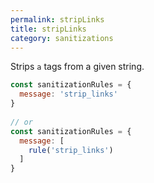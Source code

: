 ```yaml
---
permalink: stripLinks
title: stripLinks
category: sanitizations
---
```


Strips `a` tags from a given string.
 
```js
const sanitizationRules = {
  message: 'strip_links'
}
 
// or
const sanitizationRules = {
  message: [
    rule('strip_links')
  ]
}
```